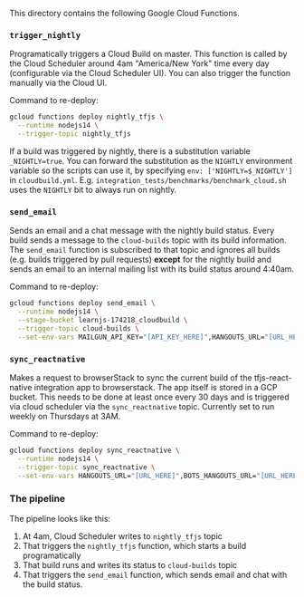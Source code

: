 This directory contains the following Google Cloud Functions.

### `trigger_nightly`
Programatically triggers a Cloud Build on master. This function is called by the Cloud Scheduler around 4am "America/New York" time every day (configurable via the Cloud Scheduler UI).
You can also trigger the function manually via the Cloud UI.

Command to re-deploy:
```sh
gcloud functions deploy nightly_tfjs \
  --runtime nodejs14 \
  --trigger-topic nightly_tfjs
```

If a build was triggered by nightly, there is a substitution variable `_NIGHTLY=true`.
You can forward the substitution as the `NIGHTLY` environment variable so the scripts can use it, by specifying `env: ['NIGHTLY=$_NIGHTLY']` in `cloudbuild.yml`. E.g. `integration_tests/benchmarks/benchmark_cloud.sh` uses the `NIGHTLY` bit to always run on nightly.

### `send_email`
Sends an email and a chat message with the nightly build status. Every build sends a message to the `cloud-builds` topic with its build information. The `send_email` function is subscribed to that topic and ignores all builds (e.g. builds triggered by pull requests) **except** for the nightly build and sends an email to an internal mailing list with its build status around 4:40am.

Command to re-deploy:

```sh
gcloud functions deploy send_email \
  --runtime nodejs14 \
  --stage-bucket learnjs-174218_cloudbuild \
  --trigger-topic cloud-builds \
  --set-env-vars MAILGUN_API_KEY="[API_KEY_HERE]",HANGOUTS_URL="[URL_HERE]"
```

### `sync_reactnative`
Makes a request to browserStack to sync the current build of the tfjs-react-native integration app to browserstack. The app itself is stored in a GCP bucket. This needs to be done at least once every 30 days and is triggered via cloud scheduler via the `sync_reactnative` topic.
Currently set to run weekly on Thursdays at 3AM.

Command to re-deploy:

```sh
gcloud functions deploy sync_reactnative \
  --runtime nodejs14 \
  --trigger-topic sync_reactnative \
  --set-env-vars HANGOUTS_URL="[URL_HERE]",BOTS_HANGOUTS_URL="[URL_HERE]"
```

### The pipeline

The pipeline looks like this:

1) At 4am, Cloud Scheduler writes to `nightly_tfjs` topic
2) That triggers the `nightly_tfjs` function, which starts a build programatically
3) That build runs and writes its status to `cloud-builds` topic
4) That triggers the `send_email` function, which sends email and chat with the build status.
